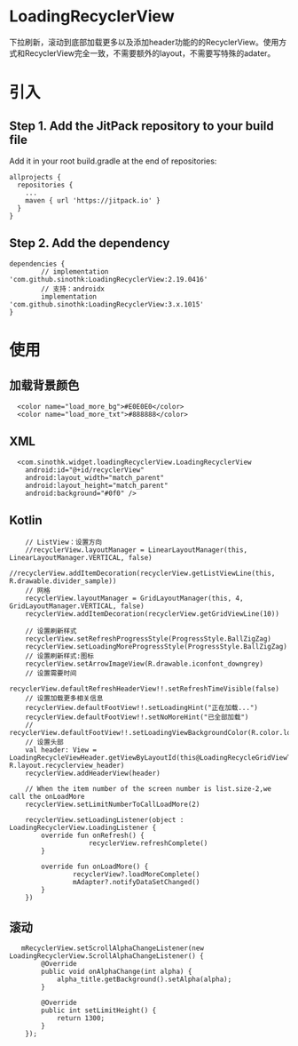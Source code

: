 # LoadingRecyclerView
下拉刷新，滚动到底部加载更多以及添加header功能的的RecyclerView。使用方式和RecyclerView完全一致，不需要额外的layout，不需要写特殊的adater。 

# 引入

## Step 1. Add the JitPack repository to your build file
  Add it in your root build.gradle at the end of repositories:

    allprojects {
      repositories {
        ...
        maven { url 'https://jitpack.io' }
      }
    }
  
## Step 2. Add the dependency

    dependencies {
            // implementation 'com.github.sinothk:LoadingRecyclerView:2.19.0416'
            // 支持：androidx
            implementation 'com.github.sinothk:LoadingRecyclerView:3.x.1015'
    }

# 使用

  ## 加载背景颜色
      <color name="load_more_bg">#E0E0E0</color>
      <color name="load_more_txt">#888888</color>

  ## XML
      <com.sinothk.widget.loadingRecyclerView.LoadingRecyclerView
        android:id="@+id/recyclerView"
        android:layout_width="match_parent"
        android:layout_height="match_parent"
        android:background="#0f0" />
        
  ## Kotlin
    
        // ListView：设置方向
        //recyclerView.layoutManager = LinearLayoutManager(this, LinearLayoutManager.VERTICAL, false)
        //recyclerView.addItemDecoration(recyclerView.getListViewLine(this, R.drawable.divider_sample))
        // 网格
        recyclerView.layoutManager = GridLayoutManager(this, 4, GridLayoutManager.VERTICAL, false)
        recyclerView.addItemDecoration(recyclerView.getGridViewLine(10))

        // 设置刷新样式
        recyclerView.setRefreshProgressStyle(ProgressStyle.BallZigZag)
        recyclerView.setLoadingMoreProgressStyle(ProgressStyle.BallZigZag)
        // 设置刷新样式:图标
        recyclerView.setArrowImageView(R.drawable.iconfont_downgrey)
        // 设置需要时间
        recyclerView.defaultRefreshHeaderView!!.setRefreshTimeVisible(false)
        // 设置加载更多相关信息
        recyclerView.defaultFootView!!.setLoadingHint("正在加载...")
        recyclerView.defaultFootView!!.setNoMoreHint("已全部加载")
        // recyclerView.defaultFootView!!.setLoadingViewBackgroundColor(R.color.load_more_bg)
        // 设置头部
        val header: View = LoadingRecycleViewHeader.getViewByLayoutId(this@LoadingRecycleGridViewTestActivity, R.layout.recyclerview_header)
        recyclerView.addHeaderView(header)

        // When the item number of the screen number is list.size-2,we call the onLoadMore
        recyclerView.setLimitNumberToCallLoadMore(2)

        recyclerView.setLoadingListener(object : LoadingRecyclerView.LoadingListener {
            override fun onRefresh() {
                        recyclerView.refreshComplete()
            }

            override fun onLoadMore() {
                    recyclerView?.loadMoreComplete()
                    mAdapter?.notifyDataSetChanged()
            }
        })
    
## 滚动
  
       mRecyclerView.setScrollAlphaChangeListener(new LoadingRecyclerView.ScrollAlphaChangeListener() {
            @Override
            public void onAlphaChange(int alpha) {
                alpha_title.getBackground().setAlpha(alpha);
            }

            @Override
            public int setLimitHeight() {
                return 1300;
            }
        });
  

